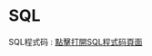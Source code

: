 # SQL

<primary-label ref="sqlserver"/>
<secondary-label ref="2024.09.25"/>
<secondary-label ref="beta"/>
<secondary-label ref="experimental"/>

SQL程式码
: [點擊打開SQL程式码頁面](SQLcode.md)